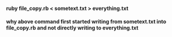 #### ruby file_copy.rb < sometext.txt > everything.txt
#### why above command first started writing from sometext.txt into file_copy.rb and not directly writing to everything.txt 
